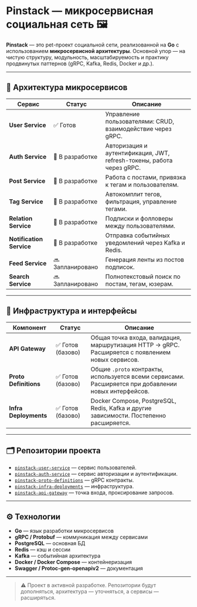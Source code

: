 # Pinstack — микросервисная социальная сеть 🖼️

**Pinstack** — это pet-проект социальной сети, реализованной на **Go** с использованием **микросервисной архитектуры**. Основной упор — на чистую структуру, модульность, масштабируемость и практику продвинутых паттернов (gRPC, Kafka, Redis, Docker и др.).

---

## 🧩 Архитектура микросервисов

| Сервис                | Статус        | Описание |
|------------------------|----------------|----------|
| **User Service**       | ✅ Готов        | Управление пользователями: CRUD, взаимодействие через gRPC. |
| **Auth Service**       | 🚧 В разработке | Авторизация и аутентификация, JWT, refresh-токены, работа через gRPC. |
| **Post Service**       | 🚧 В разработке | Работа с постами, привязка к тегам и пользователям. |
| **Tag Service**        | 🚧 В разработке | Автокомплит тегов, фильтрация, управление тегами. |
| **Relation Service**   | 🚧 В разработке | Подписки и фолловеры между пользователями. |
| **Notification Service** | 🚧 В разработке | Отправка событийных уведомлений через Kafka и Redis. |
| **Feed Service**       | 🔜 Запланировано | Генерация ленты из постов подписок. |
| **Search Service**     | 🔜 Запланировано | Полнотекстовый поиск по постам, тегам, юзерам. |

---

## 🔌 Инфраструктура и интерфейсы

| Компонент                | Статус        | Описание |
|---------------------------|----------------|----------|
| **API Gateway**           | ✅ Готов (базово) | Общая точка входа, валидация, маршрутизация HTTP → gRPC. Расширяется с появлением новых сервисов. |
| **Proto Definitions**     | ✅ Готов (базово) | Общие `.proto` контракты, используется всеми сервисами. Расширяется при добавлении новых интерфейсов. |
| **Infra Deployments**     | ✅ Готов (базово) | Docker Compose, PostgreSQL, Redis, Kafka и другие зависимости. Постепенно расширяется. |

---

## 🗂 Репозитории проекта

- [`pinstack-user-service`](https://github.com/Soloda1/pinstack-user-service) — сервис пользователей.
- [`pinstack-auth-service`](https://github.com/Soloda1/pinstack-auth-service) — сервис авторизации и аутентификации.
- [`pinstack-proto-definitions`](https://github.com/Soloda1/pinstack-proto-definitions) — gRPC контракты.
- [`pinstack-infra-deployments`](https://github.com/Soloda1/pinstack-infra-deployments) — инфраструктура.
- [`pinstack-api-gateway`](https://github.com/Soloda1/pinstack-api-gateway) — точка входа, проксирование запросов.

---

## ⚙️ Технологии

- **Go** — язык разработки микросервисов
- **gRPC / Protobuf** — коммуникация между сервисами
- **PostgreSQL** — основная БД
- **Redis** — кэш и сессии
- **Kafka** — событийная архитектура
- **Docker / Docker Compose** — контейнеризация
- **Swagger / Protoc-gen-openapiv2** — документация

---

> ⚠️ Проект в активной разработке. Репозитории будут дополняться, архитектура — уточняться, а сервисы — расширяться.

